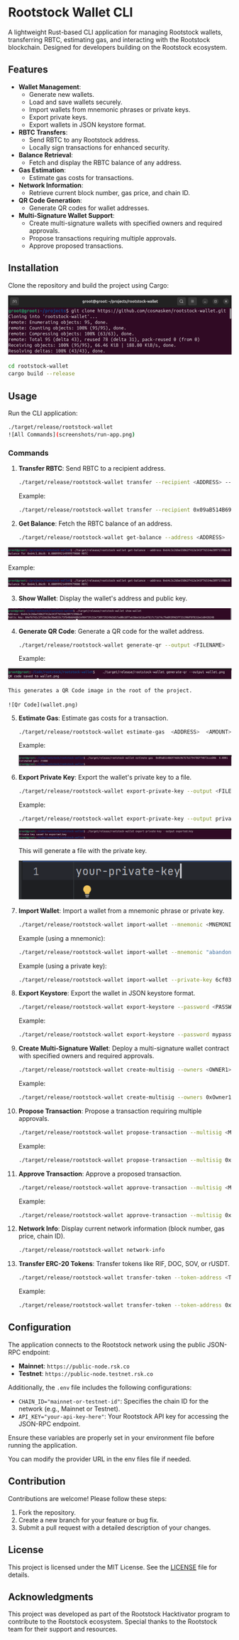 # Rootstock Wallet CLI

A lightweight Rust-based CLI application for managing Rootstock wallets, transferring RBTC, estimating gas, and interacting with the Rootstock blockchain. Designed for developers building on the Rootstock ecosystem.

## Features

- **Wallet Management**:
  - Generate new wallets.
  - Load and save wallets securely.
  - Import wallets from mnemonic phrases or private keys.
  - Export private keys.
  - Export wallets in JSON keystore format.
- **RBTC Transfers**:
  - Send RBTC to any Rootstock address.
  - Locally sign transactions for enhanced security.
- **Balance Retrieval**:
  - Fetch and display the RBTC balance of any address.
- **Gas Estimation**:
  - Estimate gas costs for transactions.
- **Network Information**:
  - Retrieve current block number, gas price, and chain ID.
- **QR Code Generation**:
  - Generate QR codes for wallet addresses.
- **Multi-Signature Wallet Support**:
  - Create multi-signature wallets with specified owners and required approvals.
  - Propose transactions requiring multiple approvals.
  - Approve proposed transactions.

## Installation

Clone the repository and build the project using Cargo:

[//]: # (add screenshot of clone command)
![Installation](screenshots/clone.png)


```bash
cd rootstock-wallet
cargo build --release
```

## Usage

Run the CLI application:

```bash
./target/release/rootstock-wallet
![All Commands](screenshots/run-app.png)
```



### Commands

1. **Transfer RBTC**:
   Send RBTC to a recipient address.

   ```bash
   ./target/release/rootstock-wallet transfer --recipient <ADDRESS> --amount <AMOUNT>
   ```

   Example:

   ```bash
   ./target/release/rootstock-wallet transfer --recipient 0x09aB514B6974601967E7b379478EFf4073cceD06 --amount 0.0001
   ```

2. **Get Balance**:
   Fetch the RBTC balance of an address.

   ```bash
   ./target/release/rootstock-wallet get-balance --address <ADDRESS>
   ```

![Get Balance](screenshots/get-balance.png)

   Example:

![Get Balance](screenshots/get-balance.png)

3. **Show Wallet**:
   Display the wallet's address and public key.

![Show Wallet](screenshots/show-wallet.png)

4. **Generate QR Code**:
   Generate a QR code for the wallet address.

   ```bash
   ./target/release/rootstock-wallet generate-qr --output <FILENAME>
   ```

   Example:

![Installation](screenshots/generate-qr.png)

    This generates a QR Code image in the root of the project.
    
    ![Qr Code](wallet.png)

5. **Estimate Gas**:
   Estimate gas costs for a transaction.

   ```bash
   ./target/release/rootstock-wallet estimate-gas  <ADDRESS>  <AMOUNT>
   ```
   Example:

    ![Estimate Gas](screenshots/estimate-gas.png)



6. **Export Private Key**:
   Export the wallet's private key to a file.

   ```bash
   ./target/release/rootstock-wallet export-private-key --output <FILENAME>
   ```

   Example:

   ```bash
   ./target/release/rootstock-wallet export-private-key --output private.key
   ```
    ![Exported Key](screenshots/exported.png)

    This will generate a file with the private key.

    ![Exported Privte Key](screenshots/exported-private-key.png)

7. **Import Wallet**:
   Import a wallet from a mnemonic phrase or private key.

   ```bash
   ./target/release/rootstock-wallet import-wallet --mnemonic <MNEMONIC> --private-key <PRIVATE_KEY>
   ```

   Example (using a mnemonic):

   ```bash
   ./target/release/rootstock-wallet import-wallet --mnemonic "abandon abandon abandon abandon abandon abandon abandon abandon abandon abandon abandon about"
   ```

   Example (using a private key):

   ```bash
   ./target/release/rootstock-wallet import-wallet --private-key 6cf034d3239788ab09169dac88edc3466c5b16b30c49674505190fa4c6d872fb
   ```

8. **Export Keystore**:
   Export the wallet in JSON keystore format.

   ```bash
   ./target/release/rootstock-wallet export-keystore --password <PASSWORD> --output <FILENAME>
   ```

   Example:

   ```bash
   ./target/release/rootstock-wallet export-keystore --password mypassword --output keystore.json
   ```

9. **Create Multi-Signature Wallet**:
   Deploy a multi-signature wallet contract with specified owners and required approvals.

   ```bash
   ./target/release/rootstock-wallet create-multisig --owners <OWNER1> <OWNER2> ... --required <NUMBER>
   ```

   Example:

   ```bash
   ./target/release/rootstock-wallet create-multisig --owners 0xOwner1 0xOwner2 0xOwner3 --required 2
   ```

10. **Propose Transaction**:
    Propose a transaction requiring multiple approvals.

    ```bash
    ./target/release/rootstock-wallet propose-transaction --multisig <MULTISIG_ADDRESS> --to <RECIPIENT> --value <AMOUNT> --data <DATA>
    ```

    Example:

    ```bash
    ./target/release/rootstock-wallet propose-transaction --multisig 0xMultisigAddress --to 0xRecipientAddress --value 0.1 --data 0x
    ```

11. **Approve Transaction**:
    Approve a proposed transaction.

    ```bash
    ./target/release/rootstock-wallet approve-transaction --multisig <MULTISIG_ADDRESS> --tx-id <TRANSACTION_ID>
    ```

    Example:

    ```bash
    ./target/release/rootstock-wallet approve-transaction --multisig 0xMultisigAddress --tx-id 1
    ```

12. **Network Info**:
    Display current network information (block number, gas price, chain ID).

    ```bash
    ./target/release/rootstock-wallet network-info
    ```
13. **Transfer ERC-20 Tokens**:
    Transfer tokens like RIF, DOC, SOV, or rUSDT.

    ```bash
    ./target/release/rootstock-wallet transfer-token --token-address <TOKEN_ADDRESS> --recipient <RECIPIENT_ADDRESS> --amount <AMOUNT>
    ```

    Example:

    ```bash
    ./target/release/rootstock-wallet transfer-token --token-address 0xTokenContractAddress --recipient 0xRecipientAddress --amount 10
    ```

## Configuration

The application connects to the Rootstock network using the public JSON-RPC endpoint:

- **Mainnet**: `https://public-node.rsk.co`
- **Testnet**: `https://public-node.testnet.rsk.co`

Additionally, the `.env` file includes the following configurations:

- `CHAIN_ID="mainnet-or-testnet-id"`: Specifies the chain ID for the network (e.g., Mainnet or Testnet).
- `API_KEY="your-api-key-here"`: Your Rootstock API key for accessing the JSON-RPC endpoint.

Ensure these variables are properly set in your environment file before running the application.

You can modify the provider URL in the env files file if needed.

## Contribution

Contributions are welcome! Please follow these steps:

1. Fork the repository.
2. Create a new branch for your feature or bug fix.
3. Submit a pull request with a detailed description of your changes.

## License

This project is licensed under the MIT License. See the [LICENSE](LICENSE) file for details.

## Acknowledgments

This project was developed as part of the Rootstock Hacktivator program to contribute to the Rootstock ecosystem. Special thanks to the Rootstock team for their support and resources.